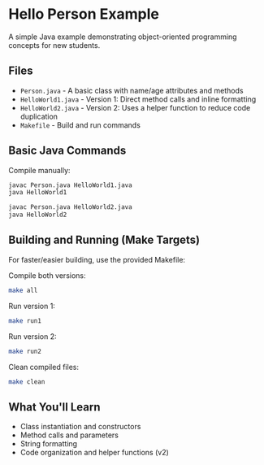 # Hello Person Example

A simple Java example demonstrating object-oriented programming concepts for new students.

## Files

- `Person.java` - A basic class with name/age attributes and methods
- `HelloWorld1.java` - Version 1: Direct method calls and inline formatting
- `HelloWorld2.java` - Version 2: Uses a helper function to reduce code duplication
- `Makefile` - Build and run commands

## Basic Java Commands

Compile manually:
```bash
javac Person.java HelloWorld1.java
java HelloWorld1

javac Person.java HelloWorld2.java
java HelloWorld2
```

## Building and Running (Make Targets)

For faster/easier building, use the provided Makefile:

Compile both versions:
```bash
make all
```

Run version 1:
```bash
make run1
```

Run version 2:
```bash
make run2
```

Clean compiled files:
```bash
make clean
```

## What You'll Learn

- Class instantiation and constructors
- Method calls and parameters
- String formatting
- Code organization and helper functions (v2)